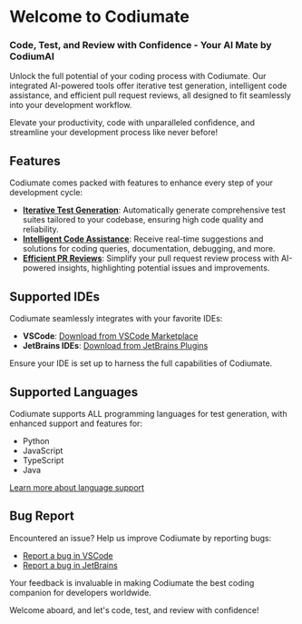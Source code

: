 # Welcome to Codiumate

### **Code, Test, and Review with Confidence - Your AI Mate by CodiumAI**

Unlock the full potential of your coding process with Codiumate. Our integrated AI-powered tools offer iterative test generation, intelligent code assistance, and efficient pull request reviews, all designed to fit seamlessly into your development workflow.

Elevate your productivity, code with unparalleled confidence, and streamline your development process like never before!

## Features

Codiumate comes packed with features to enhance every step of your development cycle:

- **[Iterative Test Generation](./tests/index.md)**: Automatically generate comprehensive test suites tailored to your codebase, ensuring high code quality and reliability.
- **[Intelligent Code Assistance](./chat/modes/file-mode.md)**: Receive real-time suggestions and solutions for coding queries, documentation, debugging, and more.
- **[Efficient PR Reviews](./chat/modes/workspace-mode.md)**: Simplify your pull request review process with AI-powered insights, highlighting potential issues and improvements.

## Supported IDEs

Codiumate seamlessly integrates with your favorite IDEs:

- **VSCode**: [Download from VSCode Marketplace](https://marketplace.visualstudio.com/items?itemName=Codium.codium)
- **JetBrains IDEs**: [Download from JetBrains Plugins](https://plugins.jetbrains.com/plugin/21206-codiumate--code-test-and-review-with-confidence--by-codiumai)

Ensure your IDE is set up to harness the full capabilities of Codiumate.

## Supported Languages

Codiumate supports ALL programming languages for test generation, with enhanced support and features for:

- Python
- JavaScript
- TypeScript
- Java

[Learn more about language support](./tests/supported-languages.md)

## Bug Report

Encountered an issue? Help us improve Codiumate by reporting bugs:

- [Report a bug in VSCode](https://github.com/Codium-ai/codiumai-vscode-release/issues)
- [Report a bug in JetBrains](https://github.com/Codium-ai/codiumai-jetbrains-release/issues)

Your feedback is invaluable in making Codiumate the best coding companion for developers worldwide.

Welcome aboard, and let's code, test, and review with confidence!

